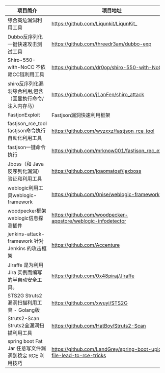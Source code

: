 | 项目简介 | 项目地址 | 项目名称 |
| -------- | -------- | -------- |
| 综合高危漏洞利用工具 | https://github.com/Liqunkit/LiqunKit_ | LiqunKit |
| Dubbo反序列化一键快速攻击测试工具 | https://github.com/threedr3am/dubbo-exp | dubbo-exp |
| Shiro-550-with-NoCC 不依赖CC链利用工具 | https://github.com/dr0op/shiro-550-with-NoCC | shiro-550-with-NoCC |
| shiro反序列化漏洞综合利用,包含（回显执行命令/注入内存马） | https://github.com/j1anFen/shiro_attack | shiro_attack |
| FastjonExploit | Fastjson漏洞快速利用框架 | https://github.com/c0ny1/FastjsonExploit | FastjsonExploit |
| fastjson_rce_tool fastjson命令执行自动化利用工具 | https://github.com/wyzxxz/fastjson_rce_tool | fastjson_rce_tool |
| fastjson一键命令执行 | https://github.com/mrknow001/fastjson_rec_exploit | fastjson_rec_exploit |
| Jboss（和 Java 反序列化漏洞）验证和利用工具 | https://github.com/joaomatosf/jexboss | exBoss |
| weblogic利用工具weblogic-framework | https://github.com/0nise/weblogic-framework | weblogic-framework |
| woodpecker框架weblogic信息探测插件 | https://github.com/woodpecker-appstore/weblogic-infodetector | weblogic-infodetector |
| jenkins-attack-framework 针对 Jenkins 的攻击框架 | https://github.com/Accenture | jenkins-attack-framework |
| Jiraffe 是为利用 Jira 实例而编写的半自动安全工具。| https://github.com/0x48piraj/Jiraffe | Jiraffe |
| STS2G Struts2漏洞扫描利用工具 - Golang版 | https://github.com/xwuyi/STS2G | STS2G |
| Struts2-Scan Struts2全漏洞扫描利用工具 | https://github.com/HatBoy/Struts2-Scan | Struts2-Scan |
| spring boot Fat Jar 任意写文件漏洞到稳定 RCE 利用技巧 | https://github.com/LandGrey/spring-boot-upload-file-lead-to-rce-tricks | Fat Jar |